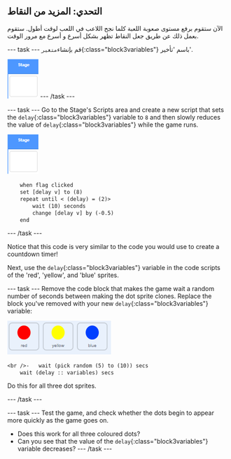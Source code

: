 ## التحدي: المزيد من النقاط 

الآن ستقوم برفع مستوى صعوبة اللعبة كلما نجح اللاعب في اللعب لوقت أطول. ستقوم بعمل ذلك عن طريق جعل النقاط تظهر بشكل أسرع و أسرع مع مرور الوقت.

\--- task \--- قم بإنشاء`متغير`{:class="block3variables"} باسم 'تأخير'.

![Stage sprite](images/stage-sprite.png) \--- /task \---

\--- task \--- Go to the Stage's Scripts area and create a new script that sets the `delay`{:class="block3variables"} variable to `8` and then slowly reduces the value of `delay`{:class="block3variables"} while the game runs.

![Stage sprite](images/stage-sprite.png)

```blocks3
    when flag clicked
    set [delay v] to (8)
    repeat until < (delay) = (2)>
        wait (10) seconds
        change [delay v] by (-0.5)
    end
```

\--- /task \---

Notice that this code is very similar to the code you would use to create a countdown timer!

Next, use the `delay`{:class="block3variables"} variable in the code scripts of the 'red', 'yellow', and 'blue' sprites.

\--- task \--- Remove the code block that makes the game wait a random number of seconds between making the dot sprite clones. Replace the block you've removed with your new `delay`{:class="block3variables"} variable:

![لقطة الشاشة](images/all-dots.png)

```blocks3
<br />-   wait (pick random (5) to (10)) secs
    wait (delay :: variables) secs
```

Do this for all three dot sprites.

\--- /task \---

\--- task \--- Test the game, and check whether the dots begin to appear more quickly as the game goes on.

+ Does this work for all three coloured dots?
+ Can you see that the value of the `delay`{:class="block3variables"} variable decreases? \--- /task \---
